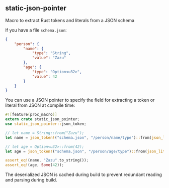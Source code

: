 ## static-json-pointer

Macro to extract Rust tokens and literals from a JSON schema

If you have a file `schema.json`:

```json
{
    "person": {
        "name": {
            "type": "String",
            "value": "Zazu"
        },
        "age": {
            "type": "Option<u32>",
            "value": 42
        }
    }
}
```

You can use a JSON pointer to specify the field for extracting a token or literal from JSON at compile time:

```rust
#![feature(proc_macro)]
extern crate static_json_pointer;
use static_json_pointer::json_token;

// let name = String::from("Zazu");
let name = json_token!("schema.json", "/person/name/type")::from(json_literal!("schema.json", "/person/name/value"));

// let age = Option<u32>::from(42);
let age = json_token!("schema.json", "/person/age/type")::from(json_literal!("schema.json", "/person/age/value"));

assert_eq!(name, "Zazu".to_string());
assert_eq!(age, Some(42));
```

The deserialized JSON is cached during build to prevent redundant reading and parsing during build.
